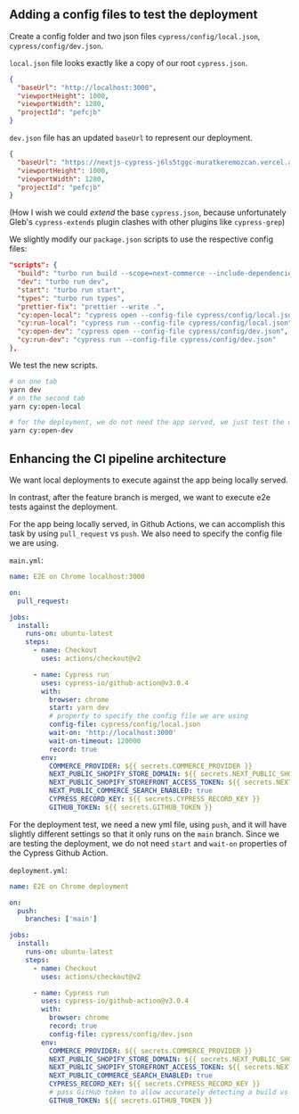 ## Adding a config files to test the deployment

Create a config folder and two json files `cypress/config/local.json`, `cypress/config/dev.json`.

`local.json` file looks exactly like a copy of our root `cypress.json`.

```json
{
  "baseUrl": "http://localhost:3000",
  "viewportHeight": 1000,
  "viewportWidth": 1280,
  "projectId": "pefcjb"
}
```

`dev.json` file has an updated `baseUrl` to represent our deployment.

```json
{
  "baseUrl": "https://nextjs-cypress-j6ls5tggc-muratkeremozcan.vercel.app/",
  "viewportHeight": 1000,
  "viewportWidth": 1280,
  "projectId": "pefcjb"
}
```

(How I wish we could *extend* the base `cypress.json`, because unfortunately  Gleb's `cypress-extends` plugin clashes with other plugins like `cypress-grep`)

We slightly modify our `package.json` scripts to use the respective config files:

```json
"scripts": {
  "build": "turbo run build --scope=next-commerce --include-dependencies --no-deps",
  "dev": "turbo run dev",
  "start": "turbo run start",
  "types": "turbo run types",
  "prettier-fix": "prettier --write .",
  "cy:open-local": "cypress open --config-file cypress/config/local.json",
  "cy:run-local": "cypress run --config-file cypress/config/local.json",
  "cy:open-dev": "cypress open --config-file cypress/config/dev.json",
  "cy:run-dev": "cypress run --config-file cypress/config/dev.json"
},
```

We test the new scripts.
```bash
# on one tab
yarn dev
# on the second tab
yarn cy:open-local

# for the deployment, we do not need the app served, we just test the deployment
yarn cy:open-dev
```

## Enhancing the CI pipeline architecture

We want local deployments to execute against the app being locally served. 

In contrast, after the feature branch is merged, we want to execute e2e tests against the deployment.

For the app being locally served, in Github Actions, we can accomplish this task by using `pull_request`  vs `push`. We also need to specify the config file we are using.

`main.yml`:

```yml
name: E2E on Chrome localhost:3000

on:
  pull_request:

jobs:
  install:
    runs-on: ubuntu-latest
    steps:
      - name: Checkout
        uses: actions/checkout@v2

      - name: Cypress run
        uses: cypress-io/github-action@v3.0.4
        with:
          browser: chrome
          start: yarn dev
          # property to specify the config file we are using
          config-file: cypress/config/local.json
          wait-on: 'http://localhost:3000'
          wait-on-timeout: 120000
          record: true
        env:
          COMMERCE_PROVIDER: ${{ secrets.COMMERCE_PROVIDER }}
          NEXT_PUBLIC_SHOPIFY_STORE_DOMAIN: ${{ secrets.NEXT_PUBLIC_SHOPIFY_STORE_DOMAIN }}
          NEXT_PUBLIC_SHOPIFY_STOREFRONT_ACCESS_TOKEN: ${{ secrets.NEXT_PUBLIC_SHOPIFY_STOREFRONT_ACCESS_TOKEN }}
          NEXT_PUBLIC_COMMERCE_SEARCH_ENABLED: true
          CYPRESS_RECORD_KEY: ${{ secrets.CYPRESS_RECORD_KEY }}
          GITHUB_TOKEN: ${{ secrets.GITHUB_TOKEN }}

```

For the deployment test, we need a new yml file, using `push`, and it will have slightly different settings so that it only runs on the `main` branch.
Since we are testing the deployment, we do not need `start` and `wait-on` properties of the Cypress Github Action.

`deployment.yml`:

```yml
name: E2E on Chrome deployment

on:
  push:
    branches: ['main']

jobs:
  install:
    runs-on: ubuntu-latest
    steps:
      - name: Checkout
        uses: actions/checkout@v2

      - name: Cypress run
        uses: cypress-io/github-action@v3.0.4
        with:
          browser: chrome
          record: true
          config-file: cypress/config/dev.json
        env:
          COMMERCE_PROVIDER: ${{ secrets.COMMERCE_PROVIDER }}
          NEXT_PUBLIC_SHOPIFY_STORE_DOMAIN: ${{ secrets.NEXT_PUBLIC_SHOPIFY_STORE_DOMAIN }}
          NEXT_PUBLIC_SHOPIFY_STOREFRONT_ACCESS_TOKEN: ${{ secrets.NEXT_PUBLIC_SHOPIFY_STOREFRONT_ACCESS_TOKEN }}
          NEXT_PUBLIC_COMMERCE_SEARCH_ENABLED: true
          CYPRESS_RECORD_KEY: ${{ secrets.CYPRESS_RECORD_KEY }}
          # pass GitHub token to allow accurately detecting a build vs a re-run build
          GITHUB_TOKEN: ${{ secrets.GITHUB_TOKEN }}

```







